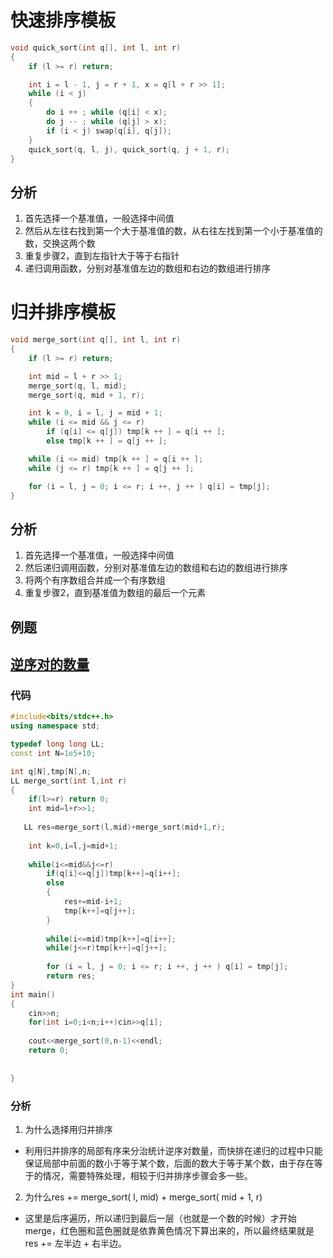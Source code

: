 # 快速排序模板

```cpp
void quick_sort(int q[], int l, int r)
{
    if (l >= r) return;

    int i = l - 1, j = r + 1, x = q[l + r >> 1];
    while (i < j)
    {
        do i ++ ; while (q[i] < x);
        do j -- ; while (q[j] > x);
        if (i < j) swap(q[i], q[j]);
    }
    quick_sort(q, l, j), quick_sort(q, j + 1, r);
}
```
## 分析  

1. 首先选择一个基准值，一般选择中间值
2. 然后从左往右找到第一个大于基准值的数，从右往左找到第一个小于基准值的数，交换这两个数
3. 重复步骤2，直到左指针大于等于右指针
4. 递归调用函数，分别对基准值左边的数组和右边的数组进行排序


# 归并排序模板

```c++
void merge_sort(int q[], int l, int r)
{
    if (l >= r) return;

    int mid = l + r >> 1;
    merge_sort(q, l, mid);
    merge_sort(q, mid + 1, r);

    int k = 0, i = l, j = mid + 1;
    while (i <= mid && j <= r)
        if (q[i] <= q[j]) tmp[k ++ ] = q[i ++ ];
        else tmp[k ++ ] = q[j ++ ];

    while (i <= mid) tmp[k ++ ] = q[i ++ ];
    while (j <= r) tmp[k ++ ] = q[j ++ ];

    for (i = l, j = 0; i <= r; i ++, j ++ ) q[i] = tmp[j];
}
```

## 分析

1. 首先选择一个基准值，一般选择中间值
2. 然后递归调用函数，分别对基准值左边的数组和右边的数组进行排序
3. 将两个有序数组合并成一个有序数组
4. 重复步骤2，直到基准值为数组的最后一个元素



## 例题

## [逆序对的数量](https://www.acwing.com/problem/content/790/)


### 代码

```c++
#include<bits/stdc++.h>
using namespace std;

typedef long long LL;
const int N=1e5+10;

int q[N],tmp[N],n;
LL merge_sort(int l,int r)
{
    if(l>=r) return 0;
    int mid=l+r>>1;
    
   LL res=merge_sort(l,mid)+merge_sort(mid+1,r);
    
    int k=0,i=l,j=mid+1;
    
    while(i<=mid&&j<=r)
        if(q[i]<=q[j])tmp[k++]=q[i++];
        else 
        {
            res+=mid-i+1;
            tmp[k++]=q[j++];
        }
        
        while(i<=mid)tmp[k++]=q[i++];
        while(j<=r)tmp[k++]=q[j++];
        
        for (i = l, j = 0; i <= r; i ++, j ++ ) q[i] = tmp[j];
        return res;
}
int main()
{
    cin>>n;
    for(int i=0;i<n;i++)cin>>q[i];
    
    cout<<merge_sort(0,n-1)<<endl;
    return 0;
    
    
}
```

### 分析

1. 为什么选择用归并排序
- 利用归并排序的局部有序来分治统计逆序对数量，而快排在递归的过程中只能保证局部中前面的数小于等于某个数，后面的数大于等于某个数，由于存在等于的情况，需要特殊处理，相较于归并排序步骤会多一些。

2. 为什么res += merge_sort( l, mid) + merge_sort( mid + 1, r)   
- 这里是后序遍历，所以递归到最后一层（也就是一个数的时候）才开始merge，红色圈和蓝色圈就是依靠黄色情况下算出来的，所以最终结果就是res += 左半边 + 右半边。

